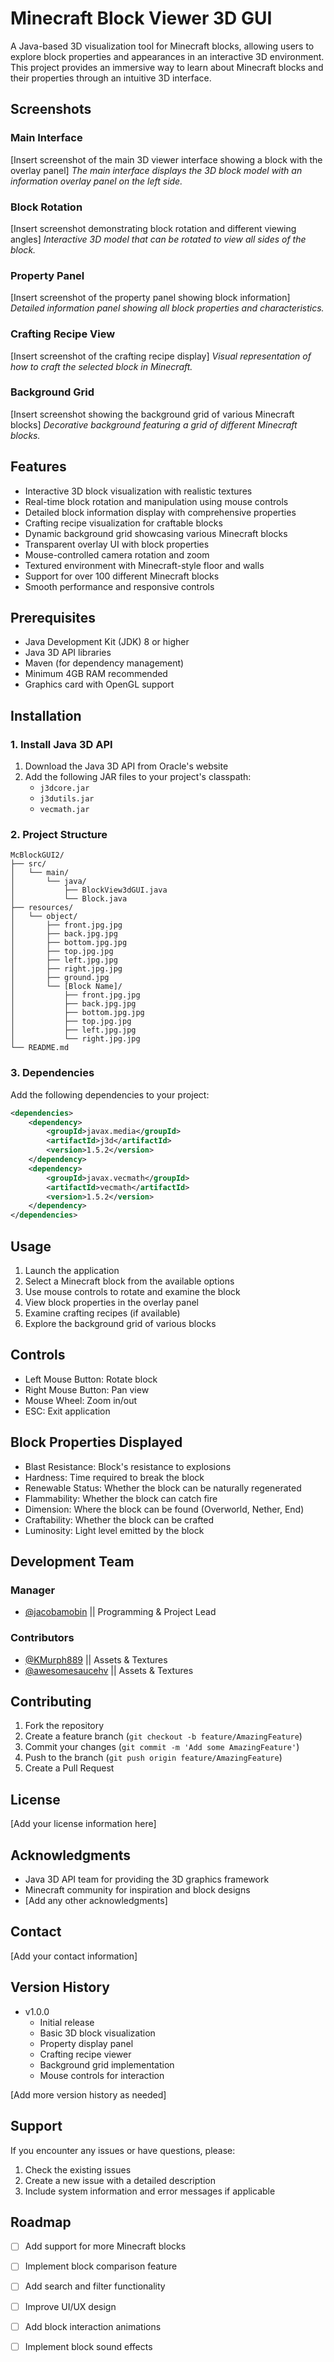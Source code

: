 # Minecraft Block Viewer 3D GUI

A Java-based 3D visualization tool for Minecraft blocks, allowing users to explore block properties and appearances in an interactive 3D environment. This project provides an immersive way to learn about Minecraft blocks and their properties through an intuitive 3D interface.

## Screenshots

### Main Interface
[Insert screenshot of the main 3D viewer interface showing a block with the overlay panel]
*The main interface displays the 3D block model with an information overlay panel on the left side.*

### Block Rotation
[Insert screenshot demonstrating block rotation and different viewing angles]
*Interactive 3D model that can be rotated to view all sides of the block.*

### Property Panel
[Insert screenshot of the property panel showing block information]
*Detailed information panel showing all block properties and characteristics.*

### Crafting Recipe View
[Insert screenshot of the crafting recipe display]
*Visual representation of how to craft the selected block in Minecraft.*

### Background Grid
[Insert screenshot showing the background grid of various Minecraft blocks]
*Decorative background featuring a grid of different Minecraft blocks.*

## Features

- Interactive 3D block visualization with realistic textures
- Real-time block rotation and manipulation using mouse controls
- Detailed block information display with comprehensive properties
- Crafting recipe visualization for craftable blocks
- Dynamic background grid showcasing various Minecraft blocks
- Transparent overlay UI with block properties
- Mouse-controlled camera rotation and zoom
- Textured environment with Minecraft-style floor and walls
- Support for over 100 different Minecraft blocks
- Smooth performance and responsive controls

## Prerequisites

- Java Development Kit (JDK) 8 or higher
- Java 3D API libraries
- Maven (for dependency management)
- Minimum 4GB RAM recommended
- Graphics card with OpenGL support

## Installation

### 1. Install Java 3D API

1. Download the Java 3D API from Oracle's website
2. Add the following JAR files to your project's classpath:
   - `j3dcore.jar`
   - `j3dutils.jar`
   - `vecmath.jar`

### 2. Project Structure

```
McBlockGUI2/
├── src/
│   └── main/
│       └── java/
│           ├── BlockView3dGUI.java
│           └── Block.java
├── resources/
│   └── object/
│       ├── front.jpg.jpg
│       ├── back.jpg.jpg
│       ├── bottom.jpg.jpg
│       ├── top.jpg.jpg
│       ├── left.jpg.jpg
│       ├── right.jpg.jpg
│       ├── ground.jpg
│       └── [Block Name]/
│           ├── front.jpg.jpg
│           ├── back.jpg.jpg
│           ├── bottom.jpg.jpg
│           ├── top.jpg.jpg
│           ├── left.jpg.jpg
│           └── right.jpg.jpg
└── README.md
```

### 3. Dependencies

Add the following dependencies to your project:

```xml
<dependencies>
    <dependency>
        <groupId>javax.media</groupId>
        <artifactId>j3d</artifactId>
        <version>1.5.2</version>
    </dependency>
    <dependency>
        <groupId>javax.vecmath</groupId>
        <artifactId>vecmath</artifactId>
        <version>1.5.2</version>
    </dependency>
</dependencies>
```

## Usage

1. Launch the application
2. Select a Minecraft block from the available options
3. Use mouse controls to rotate and examine the block
4. View block properties in the overlay panel
5. Examine crafting recipes (if available)
6. Explore the background grid of various blocks

## Controls

- Left Mouse Button: Rotate block
- Right Mouse Button: Pan view
- Mouse Wheel: Zoom in/out
- ESC: Exit application

## Block Properties Displayed

- Blast Resistance: Block's resistance to explosions
- Hardness: Time required to break the block
- Renewable Status: Whether the block can be naturally regenerated
- Flammability: Whether the block can catch fire
- Dimension: Where the block can be found (Overworld, Nether, End)
- Craftability: Whether the block can be crafted
- Luminosity: Light level emitted by the block

## Development Team

### Manager
- [@jacobamobin](https://www.github.com/jacobamobin) || Programming & Project Lead

### Contributors
- [@KMurph889](https://github.com/KMurph889) || Assets & Textures
- [@awesomesaucehv](https://github.com/awesomesaucehv) || Assets & Textures

## Contributing

1. Fork the repository
2. Create a feature branch (`git checkout -b feature/AmazingFeature`)
3. Commit your changes (`git commit -m 'Add some AmazingFeature'`)
4. Push to the branch (`git push origin feature/AmazingFeature`)
5. Create a Pull Request

## License

[Add your license information here]

## Acknowledgments

- Java 3D API team for providing the 3D graphics framework
- Minecraft community for inspiration and block designs
- [Add any other acknowledgments]

## Contact

[Add your contact information]

## Version History

- v1.0.0
  - Initial release
  - Basic 3D block visualization
  - Property display panel
  - Crafting recipe viewer
  - Background grid implementation
  - Mouse controls for interaction

[Add more version history as needed]

## Support

If you encounter any issues or have questions, please:
1. Check the existing issues
2. Create a new issue with a detailed description
3. Include system information and error messages if applicable

## Roadmap

- [ ] Add support for more Minecraft blocks
- [ ] Implement block comparison feature
- [ ] Add search and filter functionality
- [ ] Improve UI/UX design
- [ ] Add block interaction animations
- [ ] Implement block sound effects

    
